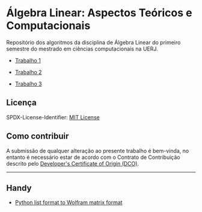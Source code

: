 # Álgebra Linear: Aspectos Teóricos e Computacionais

  Repositório dos algoritmos da disciplina de Álgebra Linear do primeiro semestre do mestrado em ciências computacionais na UERJ.
  
- [Trabalho 1](https://github.com/yurigabrich/LinearAlgebra/tree/master/T1)

- [Trabalho 2](https://github.com/yurigabrich/LinearAlgebra/tree/master/T2)

- [Trabalho 3](https://github.com/yurigabrich/LinearAlgebra/tree/master/T3)


## Licença

SPDX-License-Identifier: [MIT License](https://github.com/yurigabrich/LinearAlgebra/blob/master/LICENSE)

## Como contribuir

A submissão de qualquer alteração ao presente trabalho é bem-vinda, no entanto é necessário estar de acordo com o Contrato de Contribuição descrito pelo [Developer's Certificate of Origin (DCO)](https://www.developercertificate.org/).

---
## Handy

- [Python list format to Wolfram matrix format](https://goo.gl/CZhGfj)
